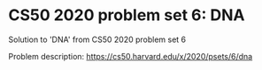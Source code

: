 # CS50 2020 problem set 6: DNA
Solution to 'DNA' from CS50 2020 problem set 6

Problem description: https://cs50.harvard.edu/x/2020/psets/6/dna
